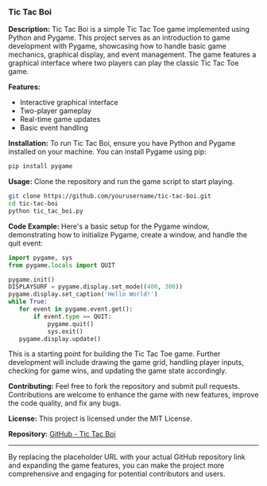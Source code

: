 ### Tic Tac Boi

**Description:**
Tic Tac Boi is a simple Tic Tac Toe game implemented using Python and Pygame. This project serves as an introduction to game development with Pygame, showcasing how to handle basic game mechanics, graphical display, and event management. The game features a graphical interface where two players can play the classic Tic Tac Toe game.

**Features:**
- Interactive graphical interface
- Two-player gameplay
- Real-time game updates
- Basic event handling

**Installation:**
To run Tic Tac Boi, ensure you have Python and Pygame installed on your machine. You can install Pygame using pip:
```sh
pip install pygame
```

**Usage:**
Clone the repository and run the game script to start playing.
```sh
git clone https://github.com/yourusername/tic-tac-boi.git
cd tic-tac-boi
python tic_tac_boi.py
```

**Code Example:**
Here's a basic setup for the Pygame window, demonstrating how to initialize Pygame, create a window, and handle the quit event:
```python
import pygame, sys
from pygame.locals import QUIT

pygame.init()
DISPLAYSURF = pygame.display.set_mode((400, 300))
pygame.display.set_caption('Hello World!')
while True:
   for event in pygame.event.get():
       if event.type == QUIT:
           pygame.quit()
           sys.exit()
   pygame.display.update()
```

This is a starting point for building the Tic Tac Toe game. Further development will include drawing the game grid, handling player inputs, checking for game wins, and updating the game state accordingly.

**Contributing:**
Feel free to fork the repository and submit pull requests. Contributions are welcome to enhance the game with new features, improve the code quality, and fix any bugs.

**License:**
This project is licensed under the MIT License.

**Repository:**
[GitHub - Tic Tac Boi](https://github.com/CalestialAshley35/Tic-Tac-Boi.git )

---

By replacing the placeholder URL with your actual GitHub repository link and expanding the game features, you can make the project more comprehensive and engaging for potential contributors and users. 
